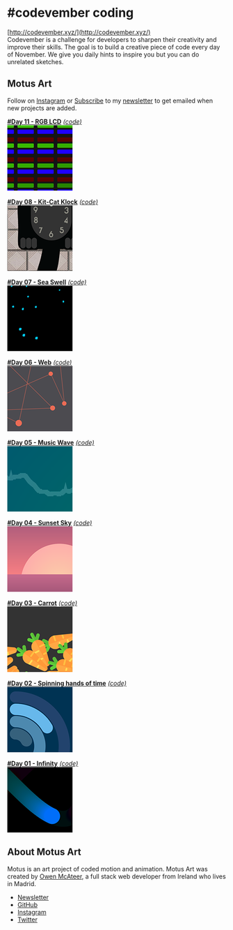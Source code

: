 # #codevember coding
[http://codevember.xyz/](http://codevember.xyz/)  
Codevember is a challenge for developers to sharpen their creativity and improve their skills. The goal is to build a creative piece of code every day of November. We give you daily hints to inspire you but you can do unrelated sketches.

## Motus Art
Follow on [Instagram](https://www.instagram.com/Motus_Art/) or [Subscribe](http://eepurl.com/dmntwP) to my [newsletter](http://eepurl.com/dmntwP) to get emailed when new projects are added.


[**#Day 11 - RGB LCD**][day11] [*(code)*][day11code]  
[![Day 11](../../assets/img/preview/codevember/11.png)][day11]

[**#Day 08 - Kit-Cat Klock**][day08] [*(code)*][day08code]  
[![Day 08](../../assets/img/preview/codevember/08.png)][day08]

[**#Day 07 - Sea Swell**][day07] [*(code)*][day07code]  
[![Day 07](../../assets/img/preview/week_05.png)][day07]

[**#Day 06 - Web**][day06] [*(code)*][day06code]  
[![Day 06](../../assets/img/preview/codevember/06.png)][day06]

[**#Day 05 - Music Wave**][day05] [*(code)*][day05code]  
[![Day 05](../../assets/img/preview/codevember/05.png)][day05]

[**#Day 04 - Sunset Sky**][day04] [*(code)*][day04code]  
[![Day 04](../../assets/img/preview/codevember/04.png)][day04]

[**#Day 03 - Carrot**][day03] [*(code)*][day03code]  
[![Day 03](../../assets/img/preview/codevember/03.png)][day03]

[**#Day 02 - Spinning hands of time**][day02] [*(code)*][day02code]  
[![Day 02](../../assets/img/preview/week_09.png)][day02]

[**#Day 01 - Infinity**][day01] [*(code)*][day01code]  
[![Day 01](../../assets/img/preview/codevember/01.png)][day01]

## About Motus Art

Motus is an art project of coded motion and animation. Motus Art was created by [Owen McAteer](https://owenmcateer.com/), a full stack web developer from Ireland who lives in Madrid.
* [Newsletter](http://eepurl.com/dmntwP)
* [GitHub](https://github.com/owenmcateer)
* [Instagram](https://www.instagram.com/Motus_Art/)
* [Twitter](https://twitter.com/omcateer)

[day01]: https://owenmcateer.github.io/Motus-Art/projects/codevember/01.html
[day01code]: https://github.com/owenmcateer/Motus-Art/blob/master/src/codevember/01.js
[day02]: https://owenmcateer.github.io/Motus-Art/projects/week_09.html
[day02code]: https://github.com/owenmcateer/Motus-Art/blob/master/src/week_09/main.js
[day03]: https://owenmcateer.github.io/Motus-Art/projects/codevember/03.html
[day03code]: https://github.com/owenmcateer/Motus-Art/blob/master/src/codevember/03.js
[day04]: https://owenmcateer.github.io/Motus-Art/projects/codevember/04.html
[day04code]: https://github.com/owenmcateer/Motus-Art/blob/master/src/codevember/04.js
[day05]: https://owenmcateer.github.io/Motus-Art/projects/codevember/05.html
[day05code]: https://github.com/owenmcateer/Motus-Art/blob/master/src/codevember/05.js
[day06]: https://owenmcateer.github.io/Motus-Art/projects/codevember/06.html
[day06code]: https://github.com/owenmcateer/Motus-Art/blob/master/src/codevember/06.js
[day07]: https://owenmcateer.github.io/Motus-Art/projects/week_05.html
[day07code]: https://github.com/owenmcateer/Motus-Art/blob/master/src/week_05/main.js
[day08]: https://owenmcateer.github.io/Motus-Art/projects/codevember/08.html
[day08code]: https://github.com/owenmcateer/Motus-Art/blob/master/src/codevember/08.js
[day09]: https://owenmcateer.github.io/Motus-Art/projects/codevember/09.html
[day09code]: https://github.com/owenmcateer/Motus-Art/blob/master/src/codevember/09.js
[day10]: https://owenmcateer.github.io/Motus-Art/projects/codevember/10.html
[day10code]: https://github.com/owenmcateer/Motus-Art/blob/master/src/codevember/10.js
[day11]: https://owenmcateer.github.io/Motus-Art/projects/codevember/11.html
[day11code]: https://github.com/owenmcateer/Motus-Art/blob/master/src/codevember/11.js
[day12]: https://owenmcateer.github.io/Motus-Art/projects/codevember/12.html
[day12code]: https://github.com/owenmcateer/Motus-Art/blob/master/src/codevember/12.js
[day13]: https://owenmcateer.github.io/Motus-Art/projects/codevember/13.html
[day13code]: https://github.com/owenmcateer/Motus-Art/blob/master/src/codevember/13.js
[day14]: https://owenmcateer.github.io/Motus-Art/projects/codevember/14.html
[day14code]: https://github.com/owenmcateer/Motus-Art/blob/master/src/codevember/14.js
[day15]: https://owenmcateer.github.io/Motus-Art/projects/codevember/15.html
[day15code]: https://github.com/owenmcateer/Motus-Art/blob/master/src/codevember/15.js
[day16]: https://owenmcateer.github.io/Motus-Art/projects/codevember/16.html
[day16code]: https://github.com/owenmcateer/Motus-Art/blob/master/src/codevember/16.js
[day17]: https://owenmcateer.github.io/Motus-Art/projects/codevember/17.html
[day17code]: https://github.com/owenmcateer/Motus-Art/blob/master/src/codevember/17.js
[day18]: https://owenmcateer.github.io/Motus-Art/projects/codevember/18.html
[day18code]: https://github.com/owenmcateer/Motus-Art/blob/master/src/codevember/18.js
[day19]: https://owenmcateer.github.io/Motus-Art/projects/codevember/19.html
[day19code]: https://github.com/owenmcateer/Motus-Art/blob/master/src/codevember/19.js
[day20]: https://owenmcateer.github.io/Motus-Art/projects/codevember/20.html
[day20code]: https://github.com/owenmcateer/Motus-Art/blob/master/src/codevember/20.js
[day21]: https://owenmcateer.github.io/Motus-Art/projects/codevember/21.html
[day21code]: https://github.com/owenmcateer/Motus-Art/blob/master/src/codevember/21.js
[day22]: https://owenmcateer.github.io/Motus-Art/projects/codevember/22.html
[day22code]: https://github.com/owenmcateer/Motus-Art/blob/master/src/codevember/22.js
[day23]: https://owenmcateer.github.io/Motus-Art/projects/codevember/23.html
[day23code]: https://github.com/owenmcateer/Motus-Art/blob/master/src/codevember/23.js
[day24]: https://owenmcateer.github.io/Motus-Art/projects/codevember/24.html
[day24code]: https://github.com/owenmcateer/Motus-Art/blob/master/src/codevember/24.js
[day25]: https://owenmcateer.github.io/Motus-Art/projects/codevember/25.html
[day25code]: https://github.com/owenmcateer/Motus-Art/blob/master/src/codevember/25.js
[day26]: https://owenmcateer.github.io/Motus-Art/projects/codevember/26.html
[day26code]: https://github.com/owenmcateer/Motus-Art/blob/master/src/codevember/26.js
[day27]: https://owenmcateer.github.io/Motus-Art/projects/codevember/27.html
[day27code]: https://github.com/owenmcateer/Motus-Art/blob/master/src/codevember/27.js
[day28]: https://owenmcateer.github.io/Motus-Art/projects/codevember/28.html
[day28code]: https://github.com/owenmcateer/Motus-Art/blob/master/src/codevember/28.js
[day29]: https://owenmcateer.github.io/Motus-Art/projects/codevember/29.html
[day29code]: https://github.com/owenmcateer/Motus-Art/blob/master/src/codevember/29.js
[day30]: https://owenmcateer.github.io/Motus-Art/projects/codevember/30.html
[day30code]: https://github.com/owenmcateer/Motus-Art/blob/master/src/codevember/30.js
[day31]: https://owenmcateer.github.io/Motus-Art/projects/codevember/31.html
[day31code]: https://github.com/owenmcateer/Motus-Art/blob/master/src/codevember/31.js
